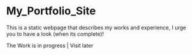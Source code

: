 # My_Portfolio_Site
This is a static webpage that describes my works and experience, I urge you to have a look (when its complete)!

The Work is in progress | Visit later 
